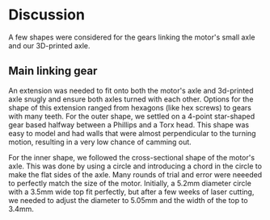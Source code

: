 # Discussion

A few shapes were considered for the gears linking the motor's small axle and our 3D-printed axle.


## Main linking gear

An extension was needed to fit onto both the motor's axle and 3d-printed axle snugly and ensure both axles turned with each other. Options for the shape of this extension ranged from hexagons (like hex screws) to gears with many teeth. For the outer shape, we settled on a 4-point star-shaped gear based halfway between a Phillips and a Torx head. This shape was easy to model and had walls that were almost perpendicular to the turning motion, resulting in a very low chance of camming out.

For the inner shape, we followed the cross-sectional shape of the motor's axle. This was done by using a circle and introducing a chord in the circle to make the flat sides of the axle. Many rounds of trial and error were neeeded to perfectly match the size of the motor. Initially, a 5.2mm diameter circle with a 3.5mm wide top fit perfectly, but after a few weeks of laser cutting, we needed to adjust the diameter to 5.05mm and the width of the top to 3.4mm.
